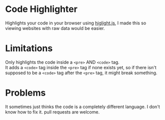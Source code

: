 # Code Highlighter

Highlights your code in your browser using <a href="https://highlightjs.org/">higlight.js</a>,
I made this so viewing websites with raw data would be easier.

# Limitations

Only highlights the code inside a ```<pre>``` AND ```<code>``` tag.<br>
It adds a ```<code>``` tag inside the ```<pre>``` tag if none exists yet, so if there isn't supposed to be a ```<code>``` tag after the ```<pre>``` tag, it might break something.

# Problems

It sometimes just thinks the code is a completely different language. I don't know how to fix it. pull requests are welcome.
